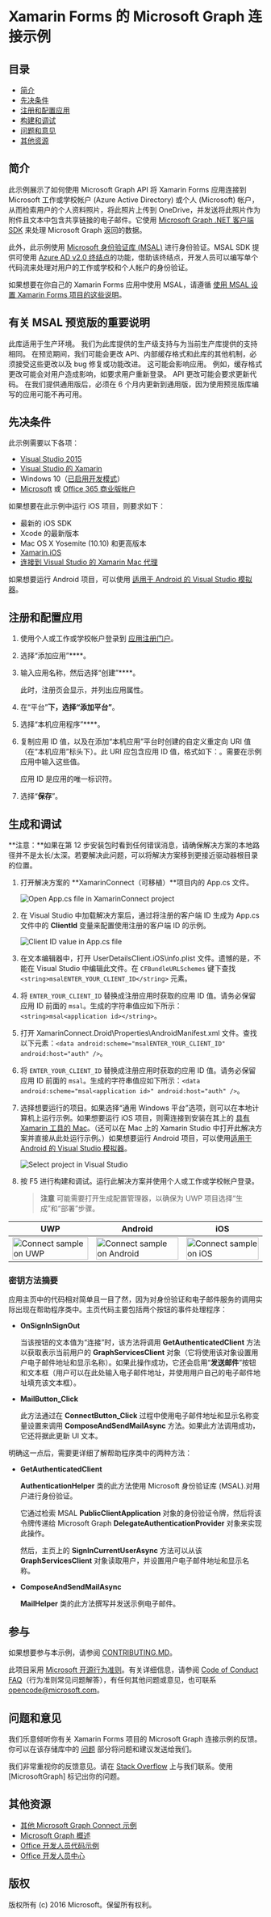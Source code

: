 # <a name="microsoft-graph-connect-sample-for-xamarin-forms"></a>Xamarin Forms 的 Microsoft Graph 连接示例

## <a name="table-of-contents"></a>目录

* [简介](#introduction)
* [先决条件](#prerequisites)
* [注册和配置应用](#register)
* [构建和调试](#build)
* [问题和意见](#questions)
* [其他资源](#additional-resources)

<a name="introduction"></a>
## <a name="introduction"></a>简介

此示例展示了如何使用 Microsoft Graph API 将 Xamarin Forms 应用连接到 Microsoft 工作或学校帐户 (Azure Active Directory) 或个人 (Microsoft) 帐户，从而检索用户的个人资料照片，将此照片上传到 OneDrive，并发送将此照片作为附件且文本中包含共享链接的电子邮件。它使用 [Microsoft Graph .NET 客户端 SDK](https://github.com/microsoftgraph/msgraph-sdk-dotnet) 来处理 Microsoft Graph 返回的数据。

此外，此示例使用 [Microsoft 身份验证库 (MSAL)](https://www.nuget.org/packages/Microsoft.Identity.Client/) 进行身份验证。MSAL SDK 提供可使用 [Azure AD v2.0 终结点](https://msdn.microsoft.com/office/office365/howto/authenticate-Office-365-APIs-using-v2)的功能，借助该终结点，开发人员可以编写单个代码流来处理对用户的工作或学校和个人帐户的身份验证。

如果想要在你自己的 Xamarin Forms 应用中使用 MSAL，请遵循 [使用 MSAL 设置 Xamarin Forms 项目的这些说明](https://github.com/microsoftgraph/xamarin-csharp-connect-sample/wiki/Set-up-a-Xamarin-Forms-project-to-use-the-MSAL-.NET-SDK)。

## <a name="important-note-about-the-msal-preview"></a>有关 MSAL 预览版的重要说明

此库适用于生产环境。 我们为此库提供的生产级支持与为当前生产库提供的支持相同。 在预览期间，我们可能会更改 API、内部缓存格式和此库的其他机制，必须接受这些更改以及 bug 修复或功能改进。 这可能会影响应用。 例如，缓存格式更改可能会对用户造成影响，如要求用户重新登录。 API 更改可能会要求更新代码。 在我们提供通用版后，必须在 6 个月内更新到通用版，因为使用预览版库编写的应用可能不再可用。

<a name="prerequisites"></a>
## <a name="prerequisites"></a>先决条件 ##

此示例需要以下各项：  

  * [Visual Studio 2015](https://www.visualstudio.com/downloads) 
  * [Visual Studio 的 Xamarin](https://www.xamarin.com/visual-studio)
  * Windows 10（[已启用开发模式](https://msdn.microsoft.com/library/windows/apps/xaml/dn706236.aspx)）
  * [Microsoft](https://www.outlook.com) 或 [Office 365 商业版帐户](https://msdn.microsoft.com/office/office365/howto/setup-development-environment#bk_Office365Account)

如果想要在此示例中运行 iOS 项目，则要求如下：

  * 最新的 iOS SDK
  * Xcode 的最新版本
  * Mac OS X Yosemite (10.10) 和更高版本 
  * [Xamarin.iOS](https://developer.xamarin.com/guides/ios/getting_started/installation/mac/)
  * [连接到 Visual Studio 的 Xamarin Mac 代理](https://developer.xamarin.com/guides/ios/getting_started/installation/windows/connecting-to-mac/)

如果想要运行 Android 项目，可以使用 [适用于 Android 的 Visual Studio 模拟器](https://www.visualstudio.com/features/msft-android-emulator-vs.aspx)。

<a name="register"></a>
## <a name="register-and-configure-the-app"></a>注册和配置应用

1. 使用个人或工作或学校帐户登录到 [应用注册门户](https://apps.dev.microsoft.com/)。
2. 选择“添加应用”****。
3. 输入应用名称，然后选择“创建”****。
    
    此时，注册页会显示，并列出应用属性。
 
4. 在“平台”****下，选择“添加平台”****。
5. 选择“本机应用程序”****。
6. 复制应用 ID 值，以及在添加“本机应用”平台时创建的自定义重定向 URI 值（在“本机应用”标头下）。此 URI 应包含应用 ID 值，格式如下：。需要在示例应用中输入这些值。

    应用 ID 是应用的唯一标识符。

7. 选择“**保存**”。

<a name="build"></a>
## <a name="build-and-debug"></a>生成和调试 ##

**注意：**如果在第 12 步安装包时看到任何错误消息，请确保解决方案的本地路径并不是太长/太深。若要解决此问题，可以将解决方案移到更接近驱动器根目录的位置。

1. 打开解决方案的 **XamarinConnect（可移植）**项目内的 App.cs 文件。

    ![](/readme-images/Appdotcs.png "Open App.cs file in XamarinConnect project")

2. 在 Visual Studio 中加载解决方案后，通过将注册的客户端 ID 生成为 App.cs 文件中的 **ClientId** 变量来配置使用注册的客户端 ID 的示例。


    ![](/readme-images/appId.png "Client ID value in App.cs file")

3. 在文本编辑器中，打开 UserDetailsClient.iOS\info.plist 文件。遗憾的是，不能在 Visual Studio 中编辑此文件。在 `CFBundleURLSchemes` 键下查找 `<string>msalENTER_YOUR_CLIENT_ID</string>` 元素。

4. 将 `ENTER_YOUR_CLIENT_ID` 替换成注册应用时获取的应用 ID 值。请务必保留应用 ID 前面的 `msal`。生成的字符串值应如下所示：`<string>msal<application id></string>`。

5. 打开 XamarinConnect.Droid\Properties\AndroidManifest.xml 文件。查找以下元素：`<data android:scheme="msalENTER_YOUR_CLIENT_ID" android:host="auth" />`。

6. 将 `ENTER_YOUR_CLIENT_ID` 替换成注册应用时获取的应用 ID 值。请务必保留应用 ID 前面的 `msal`。生成的字符串值应如下所示：`<data android:scheme="msal<application id>" android:host="auth" />`。

7. 选择想要运行的项目。如果选择“通用 Windows 平台”选项，则可以在本地计算机上运行示例。如果想要运行 iOS 项目，则需连接到安装在其上的 [具有 Xamarin 工具的 Mac](https://developer.xamarin.com/guides/ios/getting_started/installation/windows/connecting-to-mac/)。（还可以在 Mac 上的 Xamarin Studio 中打开此解决方案并直接从此处运行示例。）如果想要运行 Android 项目，可以使用[适用于 Android 的 Visual Studio 模拟器](https://www.visualstudio.com/features/msft-android-emulator-vs.aspx)。 

    ![](/readme-images/SelectProject.png "Select project in Visual Studio")

8. 按 F5 进行构建和调试。运行此解决方案并使用个人或工作或学校帐户登录。
    > **注意** 可能需要打开生成配置管理器，以确保为 UWP 项目选择“生成”和“部署”步骤。

| UWP | Android | iOS |
| --- | ------- | ----|
| <img src="/readme-images/UWP.png" alt="Connect sample on UWP" width="100%" /> | <img src="/readme-images/Droid.png" alt="Connect sample on Android" width="100%" /> | <img src="/readme-images/iOS.png" alt="Connect sample on iOS" width="100%" /> |

### <a name="summary-of-key-methods"></a>密钥方法摘要

应用主页中的代码相对简单且一目了然，因为对身份验证和电子邮件服务的调用实际出现在帮助程序类中。主页代码主要包括两个按钮的事件处理程序：

- **OnSignInSignOut**
    
    当该按钮的文本值为“连接”时，该方法将调用 **GetAuthenticatedClient** 方法以获取表示当前用户的 **GraphServicesClient** 对象（它将使用该对象设置用户电子邮件地址和显示名称）。如果此操作成功，它还会启用“**发送邮件**”按钮和文本框（用户可以在此处输入电子邮件地址，并使用用户自己的电子邮件地址填充该文本框）。

- **MailButton_Click**
    
    此方法通过在 **ConnectButton_Click** 过程中使用电子邮件地址和显示名称变量设置来调用 **ComposeAndSendMailAsync** 方法。如果此方法调用成功，它还将据此更新 UI 文本。

明确这一点后，需要更详细了解帮助程序类中的两种方法：

- **GetAuthenticatedClient**
    
    **AuthenticationHelper** 类的此方法使用 Microsoft 身份验证库 (MSAL).对用户进行身份验证。

    它通过检索 MSAL **PublicClientApplication** 对象的身份验证令牌，然后将该令牌传递给 Microsoft Graph **DelegateAuthenticationProvider** 对象来实现此操作。

    然后，主页上的 **SignInCurrentUserAsync** 方法可以从该 **GraphServicesClient** 对象读取用户，并设置用户电子邮件地址和显示名称。

- **ComposeAndSendMailAsync**

    **MailHelper** 类的此方法撰写并发送示例电子邮件。

<a name="contributing"></a>
## <a name="contributing"></a>参与 ##

如果想要参与本示例，请参阅 [CONTRIBUTING.MD](/CONTRIBUTING.md)。

此项目采用 [Microsoft 开源行为准则](https://opensource.microsoft.com/codeofconduct/)。有关详细信息，请参阅 [Code of Conduct FAQ](https://opensource.microsoft.com/codeofconduct/faq/)（行为准则常见问题解答），有任何其他问题或意见，也可联系 [opencode@microsoft.com](mailto:opencode@microsoft.com)。

<a name="questions"></a>
## <a name="questions-and-comments"></a>问题和意见

我们乐意倾听你有关 Xamarin Forms 项目的 Microsoft Graph 连接示例的反馈。你可以在该存储库中的 [问题](https://github.com/MicrosoftGraph/xamarin-csharp-connect-sample/issues) 部分将问题和建议发送给我们。

我们非常重视你的反馈意见。请在 [Stack Overflow](http://stackoverflow.com/questions/tagged/office365+or+microsoftgraph) 上与我们联系。使用 [MicrosoftGraph] 标记出你的问题。

<a name="additional-resources"></a>
## <a name="additional-resources"></a>其他资源 ##

- [其他 Microsoft Graph Connect 示例](https://github.com/MicrosoftGraph?utf8=%E2%9C%93&query=-Connect)
- [Microsoft Graph 概述](http://graph.microsoft.io)
- [Office 开发人员代码示例](http://dev.office.com/code-samples)
- [Office 开发人员中心](http://dev.office.com/)


## <a name="copyright"></a>版权
版权所有 (c) 2016 Microsoft。保留所有权利。


